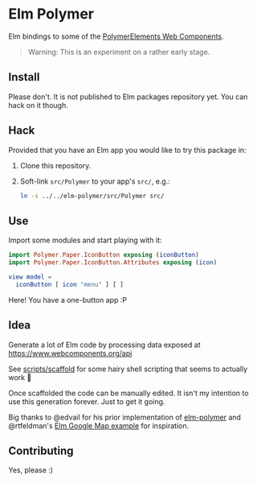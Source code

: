 # Elm Polymer

Elm bindings to some of the [PolymerElements Web Components][PolymerElements].

> Warning: This is an experiment on a rather early stage.

## Install

Please don't. It is not published to Elm packages repository yet. You can hack on it though.

## Hack

Provided that you have an Elm app you would like to try this package in:

1.  Clone this repository.

2.  Soft-link `src/Polymer` to your app's `src/`, e.g.:

    ```sh
    ln -s ../../elm-polymer/src/Polymer src/
    ```

## Use

Import some modules and start playing with it:


```elm
import Polymer.Paper.IconButton exposing (iconButton)
import Polymer.Paper.IconButton.Attributes exposing (icon)

view model =
  iconButton [ icon "menu" ] [ ]
```

Here! You have a one-button app :P

## Idea

Generate a lot of Elm code by processing data exposed at https://www.webcomponents.org/api

See [scripts/scaffold](./scripts/scaffold) for some hairy shell scripting that seems to actually work 👹

Once scaffolded the code can be manually edited. It isn't my intention to use this generation forever. Just to get it going.

Big thanks to @edvail for his prior implementation of [elm-polymer](/edvail/elm-polymer/) and @rtfeldman's [Elm Google Map example](rtfeldman/elm-google-maps) for inspiration.

## Contributing

Yes, please :)

[PolymerElements]: https://www.webcomponents.org/author/PolymerElements
